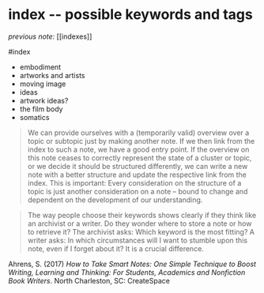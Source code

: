 # index -- possible keywords and tags

_previous note:_ [[indexes]]

#index 

- embodiment
- artworks and artists
- moving image
- ideas
- artwork ideas? 
- the film body
- somatics

> We can provide ourselves with a (temporarily valid) overview over a topic or subtopic just by making another note. If we then link from the index to such a note, we have a good entry point. If the overview on this note ceases to correctly represent the state of a cluster or topic, or we decide it should be structured differently, we can write a new note with a better structure and update the respective link from the index. This is important: Every consideration on the structure of a topic is just another consideration on a note – bound to change and dependent on the development of our understanding.

> The way people choose their keywords shows clearly if they think like an archivist or a writer. Do they wonder where to store a note or how to retrieve it? The archivist asks: Which keyword is the most fitting? A writer asks: In which circumstances will I want to stumble upon this note, even if I forget about it? It is a crucial difference.


Ahrens, S. (2017) _How to Take Smart Notes: One Simple Technique to Boost Writing, Learning and Thinking: For Students, Academics and Nonfiction Book Writers_. North Charleston, SC: CreateSpace